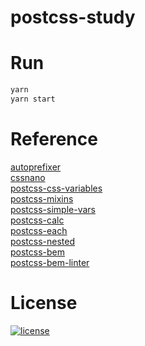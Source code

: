 # postcss-study

# Run

```bash
yarn
yarn start
```

# Reference

[autoprefixer](https://github.com/postcss/autoprefixer)  
[cssnano](https://github.com/ben-eb/cssnano)  
[postcss-css-variables](https://github.com/MadLittleMods/postcss-css-variables)  
[postcss-mixins](https://github.com/postcss/postcss-mixins)  
[postcss-simple-vars](https://github.com/postcss/postcss-simple-vars)  
[postcss-calc](https://github.com/postcss/postcss-calc)  
[postcss-each](https://github.com/outpunk/postcss-each)  
[postcss-nested](https://github.com/postcss/postcss-nested)  
[postcss-bem](https://www.npmjs.com/package/postcss-bem)  
[postcss-bem-linter](https://github.com/postcss/postcss-bem-linter)

# License

[![license](https://img.shields.io/github/license/mashape/apistatus.svg)](https://github.com/gozeon/postcss-study/blob/master/LICENSE)
